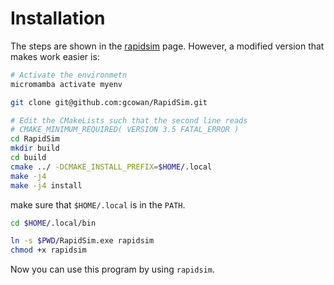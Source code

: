 # Installation

The steps are shown in the [rapidsim](https://github.com/gcowan/RapidSim)
page. However, a modified version that makes work easier is:

```bash
# Activate the environmetn
micromamba activate myenv

git clone git@github.com:gcowan/RapidSim.git

# Edit the CMakeLists such that the second line reads
# CMAKE_MINIMUM_REQUIRED( VERSION 3.5 FATAL_ERROR )
cd RapidSim
mkdir build
cd build 
cmake ../ -DCMAKE_INSTALL_PREFIX=$HOME/.local
make -j4
make -j4 install
```

make sure that `$HOME/.local` is in the `PATH`.

```bash
cd $HOME/.local/bin

ln -s $PWD/RapidSim.exe rapidsim
chmod +x rapidsim
```

Now you can use this program by using `rapidsim`.
